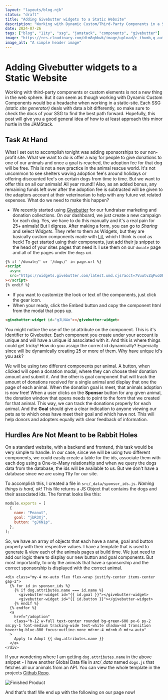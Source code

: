 ```yaml
---
layout: "layouts/blog.njk"
status: "draft"
title: "Adding Givebutter widgets to a Static Website"
description: "Working with Dynamic Custom/Third-Party Components in a Static Site"
date: 2024-07-26
tags: ["blog", "11ty", "ssg", "jamstack", "components", "givebutter"]
image: "https://res.cloudinary.com/dtm8qhbwk/image/upload/c_thumb,q_auto,g_face,f_auto,w_200/v1720813611/blog/stock/greg-rakozy-oMpAz-DN-9I-unsplash_qebiip.webp"
image_alt: "A simple header image"
---
```


# Adding Givebutter widgets to a Static Website

Working with third-party components or custom elements is not a new thing in the web sphere. But it can seem as though working with Dynamic Custom Components would be a headache when working in a static-site. Each SSG _(static site generator)_ deals with data a bit differently, so make sure to check the docs of your SSG to find the best path forward. Hopefully, this post will give you a good general idea of how to at least approach this minor hurtle in the JAMStack.

## Task At Hand

What I set out to accomplish tonight was adding sponsorships to our non-profit site. What we want to do is offer a way for people to give donations to one of our animals and once a goal is reached, the adoption fee for that dog will be free. This is not a new practice in the animal rescue world. It's not uncommon to see shelters waving adoption fee's around holidays or offering discounted fee's on certain dogs from time to time. But we want to offer this on all our animals! All year round!! Also, as an added bonus, any remaining funds left over after the adoption fee is subtracted will be given to the adaptors account at their veterinarian to help with any future vet related expenses. What do we need to make this happen?

- We recently started using [Givebutter](https://givebutter.com/) for our fundraiser marketing and donation collections. On our dashboard, we just create a new campaign for each dog. Yes, we have to do this manually and it's a real pain for 25+ animals! But I digress. After making a form, you can go to _Sharing_ and select _Widgets_. They refer to them as Widgets, but they are basically custom components made with [Lit](https://lit.dev), which I think is cool as heck! To get started using their components, just add their js snippet to the head of your sites pages that need it. I use them on our `donate` page and all of the pages under the `dogs` uri.

```html
{% if '/donate/' or '/dogs/' in page.url %}
<script
  async
  src="https://widgets.givebutter.com/latest.umd.cjs?acct=7VuutvZqPuoDFArI&p=other"
></script>
{% endif %}
```

- If you want to customize the look or text of the components, just click the gear icon.
- When your ready, click the Embed button and copy the component html from the modal that pops up.

```html
<givebutter-widget id="gJLN4o"></givebutter-widget>
```

You might notice the use of the `id` attribute on the component. This is it's identifier to Givebutter. Each component you create under your account is unique and will have a unique id associated with it. And this is where things could get tricky! How do you assign the correct id dynamically? Especially since will be dynamically creating 25 or more of them. Why have unique id's you ask?

We will be using two different components per animal. A button, when clicked will open a donation modal, where they can choose their donation amount and submit it. And the other is goal component that will track the amount of donations received for a single animal and display that one the page of each animal. When the donation goal is meet, that animals adoption is now free! When a user clicks on the **Sponsor** button for any given animal, the donation window that opens needs to point to the form that we created for that animal. This way, we can track the donations properly for each animal. And the **Goal** should give a clear indication to anyone viewing our pets as to which ones have meet their goal and which have not. This will help donors and adopters equally with clear feedback of information.

## Hurdles Are Not Meant to be Rabbit Holes

On a standard website, with a backend and frontend, this task would be very simple to handle. In our case, since we will be using two different components, we could easily create a table for the ids, associate them with each dog using a One-to-Many relationship and when we query the dogs data from the database, the ids will be available to us. But we don't have a database since we are using 11ty for our site.

To accomplish this, I created a file in `src/_data/sponsor_ids.js`. _Naming things is hard, ok!_ This file returns a JS Object that contains the dogs and their associated ids. The format looks like this:

```js
module.exports = [
  {
    name: "Peanut",
    goal: "jbR3Xj",
    button: "gJKN1p",
  },
];
```

So, we have an array of objects that each have a name, goal and button property with their respective values. I have a template that is used to generate & view each of the animals pages at build time. We just need to add our logic there to display our new button and goal components. But most importantly, to only the animals that have a sponsorship and the correct sponsorship is displayed with the correct animal.

```liquid
<div class="my-4 mx-auto flex flex-wrap justify-center items-center gap-2">
  {% for id in sponsor_ids %}
    {% if dog.attributes.name === id.name %}
      <givebutter-widget id="{{ id.goal }}"></givebutter-widget>
      <givebutter-widget id="{{ id.button }}"></givebutter-widget>
    {% endif %}
  {% endfor %}
  <a
    href="/adoption"
    class="h-12 w-full text-center rounded bg-green-600 px-6 py-2 sm:py-1 font-medium tracking-wide text-white shadow-md transition hover:bg-blue-800 focus:outline-none md:mr-4 md:mb-0 md:w-auto"
  >
    Apply to Adopt {{ dog.attributes.name }}
  </a>
</div>
```

If your wondering where I am getting `dog.attributes.name` in the above snippet - I have another Global Data file in _src/\_data_ named `dogs.js` that fetches all our animals from an API. You can view the whole template in the projects [Github Repo](https://github.com/unisys12/ftp-foundation/blob/main/src/dog-pages.njk#L6).

![Finished Product](https://res.cloudinary.com/dtm8qhbwk/image/upload/c_thumb,q_auto,g_face,f_auto/v1721958186/blog/sponsorship-prototype_l0dgpp.jpg)

And that's that! We end up with the following on our page now!
